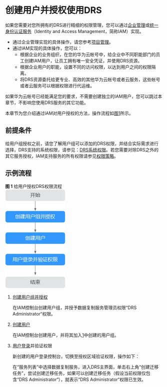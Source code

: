 # 创建用户并授权使用DRS<a name="drs_08_0012"></a>

如果您需要对您所拥有的DRS进行精细的权限管理，您可以通过[企业管理](https://support.huaweicloud.com/zh-cn/usermanual-em/em-topic_02.html)或[统一身份认证服务](https://support.huaweicloud.com/usermanual-iam/iam_01_0001.html)（Identity and Access Management，简称IAM）实现。

-   通过企业管理实现的具体操作，请您参考[项目管理](https://support.huaweicloud.com/zh-cn/usermanual-em/em-topic_02.html)。
-   通过IAM实现的具体操作，您可以：
    -   根据企业的业务组织，在您的华为云帐号中，给企业中不同职能部门的员工创建IAM用户，让员工拥有唯一安全凭证，并使用DRS资源。
    -   根据企业用户的职能，设置不同的访问权限，以达到用户之间的权限隔离。
    -   将DRS资源委托给更专业、高效的其他华为云帐号或者云服务，这些帐号或者云服务可以根据权限进行代运维。


如果华为云帐号已经能满足您的要求，不需要创建独立的IAM用户，您可以跳过本章节，不影响您使用DRS服务的其它功能。

本章节为您介绍通过IAM对用户授权的方法，操作流程如[图1](#fig158351985619)所示。

## 前提条件<a name="section64352220313"></a>

给用户组授权之前，请您了解用户组可以添加的DRS权限，并结合实际需求进行选择，DRS支持的系统权限，请参见：[DRS系统权限](https://support.huaweicloud.com/productdesc-drs/drs_01_0201.html)。若您需要对除DRS之外的其它服务授权，IAM支持服务的所有权限请参见[权限策略](https://support.huaweicloud.com/usermanual-permissions/iam_01_0001.html)。

## 示例流程<a name="section3327121975615"></a>

**图 1**  给用户授权DRS权限流程<a name="fig158351985619"></a>  
![](figures/给用户授权DRS权限流程.jpg "给用户授权DRS权限流程")

1.  <a name="li1658301914563"></a>[创建用户组并授权](https://support.huaweicloud.com/usermanual-iam/iam_03_0001.html)

    在IAM控制台创建用户组，并授予数据复制服务管理员权限“DRS Administrator“权限。

2.  [创建用户](https://support.huaweicloud.com/usermanual-iam/iam_02_0001.html)

    在IAM控制台创建用户，并将其加入[1](#li1658301914563)中创建的用户组。

3.  [用户登录](https://support.huaweicloud.com/usermanual-iam/iam_01_0552.html)并验证权限

    新创建的用户登录控制台，切换至授权区域验证权限，操作如下：

    在“服务列表”中选择数据复制服务，进入DRS主界面，单击右上角“创建迁移任务”，尝试创建迁移任务，如果可以创建迁移任务（假设当前权限仅包含“DRS Administrator“），就表示“DRS Administrator“权限已生效。


